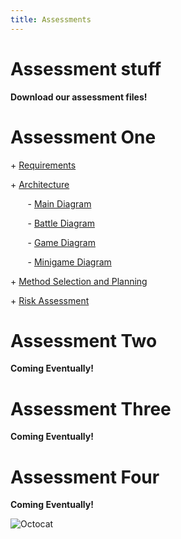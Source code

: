 ```yaml
---
title: Assessments
---
```


Assessment stuff
=====

**Download our assessment files!**



# Assessment One
<p> + <a href="https://github.com/7SeasOfSomething/UnnamedGame/raw/master/docs/assessment1/risk1%20TEMP.pdf">Requirements</a></p>
<p> + <a href="https://github.com/7SeasOfSomething/UnnamedGame/raw/master/docs/assessment1/risk1%20TEMP.pdf">Architecture</a></p>

<p> &nbsp;&nbsp;&nbsp;&nbsp;&nbsp;&nbsp; - <a href="https://raw.githubusercontent.com/7SeasOfSomething/All-Hands-On-Deck/master/docs/assessment1/architecture/ArchitectureMain.jpg">Main Diagram</a></p>
<p> &nbsp;&nbsp;&nbsp;&nbsp;&nbsp;&nbsp; - <a href="https://raw.githubusercontent.com/7SeasOfSomething/All-Hands-On-Deck/master/docs/assessment1/architecture/ActivityDiagramBattle.jpg">Battle Diagram</a></p>
<p> &nbsp;&nbsp;&nbsp;&nbsp;&nbsp;&nbsp; - <a href="https://raw.githubusercontent.com/7SeasOfSomething/All-Hands-On-Deck/master/docs/assessment1/architecture/ActivityDiagramGame.jpg">Game Diagram</a></p>
<p> &nbsp;&nbsp;&nbsp;&nbsp;&nbsp;&nbsp; - <a href="https://raw.githubusercontent.com/7SeasOfSomething/All-Hands-On-Deck/master/docs/assessment1/architecture/ActivityDiagramMinigame.jpg">Minigame Diagram</a></p>

<p> + <a href="https://github.com/7SeasOfSomething/UnnamedGame/raw/master/docs/assessment1/risk1%20TEMP.pdf">Method Selection and Planning</a></p> <!----Fix up the other links here once the files are actually ready!--->
<p> + <a href="https://github.com/7SeasOfSomething/UnnamedGame/raw/master/docs/assessment1/risk1%20TEMP.pdf">Risk Assessment</a></p>

# Assessment Two
**Coming Eventually!**
# Assessment Three
**Coming Eventually!**
# Assessment Four
**Coming Eventually!**

![Octocat](https://assets-cdn.github.com/images/icons/emoji/octocat.png)
